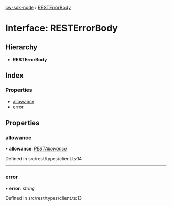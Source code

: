 [cw-sdk-node](../README.md) › [RESTErrorBody](resterrorbody.md)

# Interface: RESTErrorBody

## Hierarchy

* **RESTErrorBody**

## Index

### Properties

* [allowance](resterrorbody.md#allowance)
* [error](resterrorbody.md#error)

## Properties

###  allowance

• **allowance**: *[RESTAllowance](restallowance.md)*

Defined in src/rest/types/client.ts:14

___

###  error

• **error**: *string*

Defined in src/rest/types/client.ts:13
